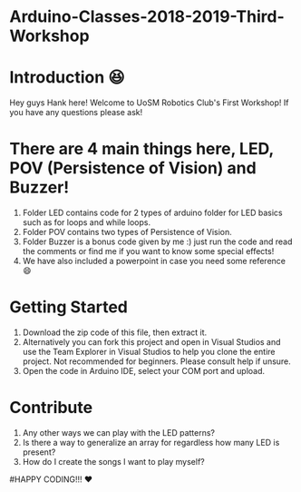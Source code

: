 # Arduino-Classes-2018-2019-Third-Workshop

# Introduction :laughing:
Hey guys Hank here! Welcome to UoSM Robotics Club's First Workshop! If you have any questions please ask!

# There are 4 main things here, LED, POV (Persistence of Vision) and Buzzer!
1. Folder LED contains code for 2 types of arduino folder for LED basics such as for loops and while loops.
2. Folder POV contains two types of Persistence of Vision.
3. Folder Buzzer is a bonus code given by me :) just run the code and read the comments or find me if you want to know some special effects!
4. We have also included a powerpoint in case you need some reference :smile:

# Getting Started
1. Download the zip code of this file, then extract it.
1. Alternatively you can fork this project and open in Visual Studios and use the Team Explorer in Visual Studios to help you clone the entire project. Not recommended for beginners. Please consult help if unsure.
2. Open the code in Arduino IDE, select your COM port and upload.

# Contribute
1. Any other ways we can play with the LED patterns?
2. Is there a way to generalize an array for regardless how many LED is present? 
3. How do I create the songs I want to play myself?

#HAPPY CODING!!! :heart:
